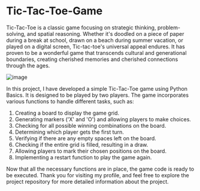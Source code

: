 # Tic-Tac-Toe-Game
Tic-Tac-Toe is a classic game focusing on strategic thinking, problem-solving, and spatial reasoning. Whether it's doodled on a piece of paper during a break at school, drawn on a beach during summer vacation, or played on a digital screen, Tic-tac-toe's universal appeal endures. It has proven to be a wonderful game that transcends cultural and generational boundaries, creating cherished memories and cherished connections through the ages.

![image](https://github.com/Ruchita019/Tic-Tac-Toe-Game/assets/97290814/6bf45f0b-c8d2-420a-b9ba-0344ddf5096e)



In this project, I have developed a simple Tic-Tac-Toe game using Python Basics. It is designed to be played by two players. The game incorporates various functions to handle different tasks, such as:

1. Creating a board to display the game grid.
2. Generating markers ('X' and 'O') and allowing players to make choices.
3. Checking for all possible winning combinations on the board.
4. Determining which player gets the first turn.
5. Verifying if there are any empty spaces left on the board.
6. Checking if the entire grid is filled, resulting in a draw.
7. Allowing players to mark their chosen positions on the board.
8. Implementing a restart function to play the game again.

Now that all the necessary functions are in place, the game code is ready to be executed. 
Thank you for visiting my profile, and feel free to explore the project repository for more detailed information about the project.
